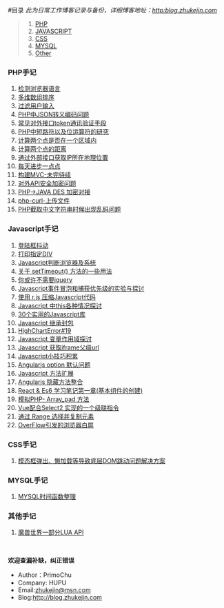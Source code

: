#目录
_此为日常工作博客记录与备份，详细博客地址：[http:blog.zhukejin.com](http:blog.zhukejin.com)_
     
>1. [PHP](#PHP)
>2. [JAVASCRIPT](#JAVASCRIPT)
>3. [CSS](#CSS)
>4. [MYSQL](#MYSQL)
>5. [Other](#OTHER)

### <a name="PHP">PHP手记</a>
1. [检测浏览器语言](https://github.com/zhukejin/blogs/blob/master/PHP/Detect-browser-language.md)
2. [多维数组排序](https://github.com/zhukejin/blogs/blob/master/PHP/Detect-browser-language.md#%E5%A4%9A%E7%BB%B4%E6%95%B0%E7%BB%84%E6%8E%92%E5%BA%8F)
3. [过滤用户输入](https://github.com/zhukejin/blogs/blob/master/PHP/Fitering.md)
4. [PHP中JSON转义编码问题](https://github.com/zhukejin/blogs/blob/master/PHP/PHP-JSON.md)
5. [常见对外接口token通讯验证手段](https://github.com/zhukejin/blogs/blob/master/PHP/api-secret.md)
6. [PHP中短路符以及位运算符的研究](https://github.com/zhukejin/blogs/blob/master/PHP/bitwise-logical-operator.md)
7. [计算两个点是否在一个区域内](https://github.com/zhukejin/blogs/blob/master/PHP/tools-position.md#php%E5%AE%9E%E7%8E%B0%E5%88%A4%E6%96%AD%E4%B8%80%E4%B8%AA%E7%82%B9%E6%98%AF%E5%90%A6%E5%9C%A8%E4%B8%80%E4%B8%AA%E5%8C%BA%E5%9F%9F%E5%86%85%E7%9A%84%E7%AE%97%E6%B3%95)
8. [计算两个点的距离](https://github.com/zhukejin/blogs/blob/master/PHP/tools-position.md#%E8%AE%A1%E7%AE%97%E4%B8%A4%E4%B8%AA%E7%82%B9%E7%9A%84%E8%B7%9D%E7%A6%BB)
9. [通过外部接口获取IP所在地理位置](https://github.com/zhukejin/blogs/blob/master/PHP/tools-position.md#%E9%80%9A%E8%BF%87ip%E8%8E%B7%E5%BE%97%E4%BD%8D%E7%BD%AE)
10. [每天进步一点点](https://github.com/zhukejin/blogs/blob/master/PHP/go-on.md)
11. [构建MVC-未完待续](https://github.com/zhukejin/blogs/blob/master/PHP/BuidMVC.md)
12. [对外API安全加密问题](https://github.com/zhukejin/blogs/blob/master/PHP/api-secret.md)
13. [PHP->JAVA DES 加密对接](https://github.com/zhukejin/blogs/blob/master/PHP/PHP-DES_encode.md)
14. [php-curl-上传文件](https://github.com/zhukejin/blogs/blob/master/PHP/curl-file.md)
15. [PHP截取中文字符串时候出现乱码问题](https://github.com/zhukejin/blogs/blob/master/PHP/mb_substr.md)


### <a name="JAVASCRIPT">Javascript手记</a>
1. [登陆框抖动](https://github.com/zhukejin/blogs/blob/master/JAVASCRIPT/Div-Shake.md)
2. [打印指定DIV](https://github.com/zhukejin/blogs/blob/master/JAVASCRIPT/Print-DIV.md)
3. [Javascript判断浏览器及系统](https://github.com/zhukejin/blogs/blob/master/JAVASCRIPT/decide-sys-lan.md)
4. [关于 setTimeout() 方法的一些用法](https://github.com/zhukejin/blogs/blob/master/JAVASCRIPT/setTimeout.md)
5. [你或许不需要jquery](https://github.com/zhukejin/blogs/blob/master/JAVASCRIPT/umightnotneedjquerymd.md)
6. [Javascript事件冒泡和捕获优先级的实验与探讨](https://github.com/zhukejin/blogs/blob/master/JAVASCRIPT/Javascript-event.md)
7. [使用 r.js 压缩Javascript代码](https://github.com/zhukejin/blogs/blob/master/JAVASCRIPT/r.js.md)
8. [Javascript 中this各种情况探讨](https://github.com/zhukejin/blogs/blob/master/JAVASCRIPT/Javascript-This.md)
9. [30个实用的Javascript库](https://github.com/zhukejin/blogs/blob/master/JAVASCRIPT/2013-30betterJsLibs.md)
10. [Javascript 继承封包](https://github.com/zhukejin/blogs/blob/master/JAVASCRIPT/Javascript-Extends.md)
11. [HighChartError#19](https://github.com/zhukejin/blogs/blob/master/JAVASCRIPT/HighChartError%2319.md)
12. [Javascript 变量作用域探讨](https://github.com/zhukejin/blogs/blob/master/JAVASCRIPT/Javascript_funtion_magic.md)
13. [Javascript 获取iframe父级url](https://github.com/zhukejin/blogs/blob/master/JAVASCRIPT/iframe.md)
14. [Javascript小技巧积累](https://github.com/zhukejin/blogs/blob/master/JAVASCRIPT/js-accumulate.md)
15. [Angularjs option 默认问题](https://github.com/zhukejin/blogs/blob/master/JAVASCRIPT/angularjs-option-space.md)
16. [Javascript 方法扩展](https://github.com/zhukejin/blogs/blob/master/JAVASCRIPT/js-function-expand.md)
17. [Angularjs 隐藏方法整合](https://github.com/zhukejin/blogs/blob/master/JAVASCRIPT/angularjs.md)
18. [React & Es6 学习笔记第一章(基本组件的创建)](https://github.com/zhukejin/blogs/blob/master/JAVASCRIPT/React%26Es6.md)
19. [模拟PHP- Array_pad 方法](https://github.com/zhukejin/blogs/blob/master/JAVASCRIPT/JavaScript_pad.md)
20. [Vue配合Select2 实现的一个级联指令](https://github.com/zhukejin/blogs/blob/master/JAVASCRIPT/v-select.md)
21. [通过 Range 选择并复制元素](https://github.com/zhukejin/blogs/blob/master/JAVASCRIPT/%E4%BD%BF%E7%94%A8%20Range%20%E9%80%89%E6%8B%A9%E5%85%83%E7%B4%A0%E5%B9%B6%E5%A4%8D%E5%88%B6.md)
22. [OverFlow引发的浏览器白屏](https://github.com/zhukejin/blogs/blob/master/JAVASCRIPT/overFlow%E5%AF%BC%E8%87%B4%E9%A1%B5%E9%9D%A2%E7%99%BD%E5%B1%8F.md)
  
### <a name='CSS'>CSS手记</a>
1. [模态框弹出、懒加载等导致底层DOM跳动问题解决方案](https://github.com/zhukejin/blogs/blob/master/CSS/%E8%A7%A3%E5%86%B3%E6%A8%A1%E6%80%81%E6%A1%86%E5%AF%BC%E8%87%B4%E5%BA%95%E5%B1%82%E8%B7%B3%E5%8A%A8%E9%97%AE%E9%A2%98.md)

### <a name="MYSQL">MYSQL手记</a>
1. [MYSQL时间函数整理](https://github.com/zhukejin/blogs/blob/master/MYSQL/MysqlDateFunc.md)


### <a name="OTHER">其他手记</a>
1. [魔兽世界一部分LUA API](https://github.com/zhukejin/blogs/blob/master/LUA/lua-wow-api.md)


<br>

**欢迎查漏补缺，纠正错误**

- Author：PrimoChu
- Company: HUPU
- Email:<zhukejin@msn.com>
- Blog:<http://blog.zhukejin.com>

